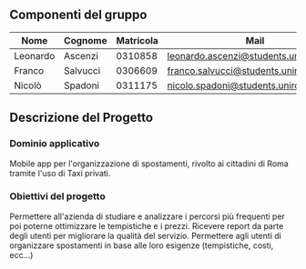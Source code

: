 ## Componenti del gruppo

| Nome     | Cognome  | Matricola | Mail                                  |
| -------- | -------- | --------- | ------------------------------------- |
| Leonardo | Ascenzi  | 0310858   | leonardo.ascenzi@students.uniroma2.eu |
| Franco   | Salvucci | 0306609   | franco.salvucci@students.uniroma2.eu  |
| Nicolò   | Spadoni  | 0311175   | nicolo.spadoni@students.uniroma2.eu   |

## Descrizione del Progetto
### Dominio applicativo
Mobile app per l'organizzazione di spostamenti, rivolto ai cittadini di Roma tramite l'uso di Taxi privati.

### Obiettivi del progetto 
Permettere all'azienda di studiare e analizzare i percorsi più frequenti per poi poterne ottimizzare le tempistiche e i prezzi. Ricevere report da parte degli utenti per migliorare la qualità del servizio. Permettere agli utenti di organizzare spostamenti in base alle loro esigenze (tempistiche, costi, ecc...)
